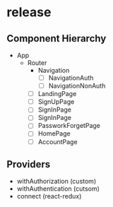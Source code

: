 # release

## Component Hierarchy
* App
  * Router
    * Navigation
      * [ ] NavigationAuth
      * [ ] NavigationNonAuth
    * [ ] LandingPage
    * [ ] SignUpPage
    * [ ] SignInPage
    * [ ] SignInPage
    * [ ] PassworkForgetPage
    * [ ] HomePage
    * [ ] AccountPage

## Providers
* withAuthorization (custom)
* withAuthentication (cutsom)
* connect (react-redux)